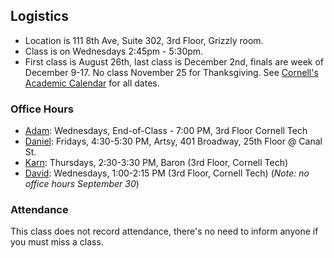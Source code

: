 Logistics
---------

* Location is 111 8th Ave, Suite 302, 3rd Floor, Grizzly room.
* Class is on Wednesdays 2:45pm - 5:30pm.
* First class is August 26th, last class is December 2nd, finals are week of December 9-17. No class November 25 for Thanksgiving. See [Cornell's Academic Calendar](https://www.cornell.edu/academics/calendar/) for all dates.

### Office Hours

* [Adam](/people/adam-fleming.md): Wednesdays, End-of-Class - 7:00 PM, 3rd Floor Cornell Tech
* [Daniel](/people/daniel-doubrovkine.md): Fridays, 4:30-5:30 PM, Artsy, 401 Broadway, 25th Floor @ Canal St.
* [Karn](/people/karn-seth.md): Thursdays, 2:30-3:30 PM, Baron (3rd Floor, Cornell Tech)
* [David](/people/david-gochfeld.md): Wednesdays, 1:00-2:15 PM (3rd Floor, Cornell Tech) (*Note: no office hours September 30*)

### Attendance

This class does not record attendance, there's no need to inform anyone if you must miss a class.
